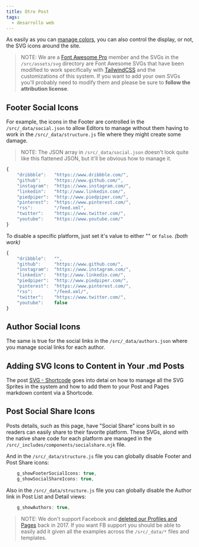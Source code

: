 ```yaml
---
title: Otro Post
tags: 
  - desarrollo web
---
```


As easily as you can [manage colors](/2020/09/01/color-settings/), you can also control the display, or not, the SVG icons around the site.

> NOTE: We are a [Font Awesome Pro](https://fontawesome.com/) member and the SVGs in the `/src/assets/svg` directory are Font Awesome SVGs that have been modified to work specifically with [TailwindCSS](https://tailwindcss.com 'TailwindCSS Utility-First CSS Framework') and the customizations of this system. If you want to add your own SVGs you'll probably need to modify them and please be sure to **follow the attribution license**.

## Footer Social Icons

For example, the icons in the Footer are controlled in the `/src/_data/social.json` to allow Editors to manage without them having to work in the `/src/_data/structure.js` file where they might create some damage.

> NOTE: The JSON array in `/src/_data/social.json` doesn't look quite like this flattened JSON, but it'll be obvious how to manage it.

```js
{
	"dribbble":   "https://www.dribbble.com/",
	"github":     "https://www.github.com/",
	"instagram":  "https://www.instagram.com/",
	"linkedin":   "http://www.linkedin.com/",
	"piedpiper":  "http://www.piedpiper.com/",
	"pinterest":  "https://www.pinterest.com/",
	"rss":        "/feed.xml",
	"twitter":    "https://www.twitter.com/",
	"youtube":    "https://www.youtube.com/"
}
```

To disable a specific platform, just set it's value to either "" or `false`. _(both work)_

```js
{
	"dribbble":   "",
	"github":     "https://www.github.com/",
	"instagram":  "https://www.instagram.com/",
	"linkedin":   "http://www.linkedin.com/",
	"piedpiper":  "http://www.piedpiper.com/",
	"pinterest":  "https://www.pinterest.com/",
	"rss":        "/feed.xml/",
	"twitter":    "https://www.twitter.com/",
	"youtube":    false
}
```

## Author Social Icons

The same is true for the social links in the `/src/_data/authors.json` where you manage social links for each author.

## Adding SVG Icons to Content in Your .md Posts

The post [SVG - Shortcode](/2020/09/09/svg-shortcode/) goes into detai on how to manage all the SVG Sprites in the system and how to add them to your Post and Pages markdown content via a Shortcode.

## Post Social Share Icons

Posts details, such as this page, have "Social Share" icons built in so readers can easily share to their favorite platform. These SVGs, alond with the native share code for each platform are managed in the `/src/_includes/components/socialshare.njk` file.

And in the `/src/_data/structure.js` file you can globally disable Footer and Post Share icons:

```js
	g_showFooterSocialIcons: true,
	g_showSocialShareIcons: true,
```

Also in the `/src/_data/structure.js` file you can globally disable the Author link in Post List and Detail views:

```js
	g_showAuthors: true,
```

> NOTE: We don't support Facebook and [deleted our Profiles and Pages](https://deletefacebook.com/) back in 2017. If you want FB support you should be able to easily add it given all the examples across the `/src/_data/*` files and templates.
